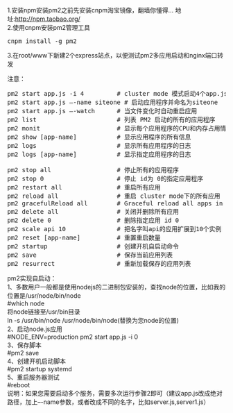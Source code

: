 1.安装npm安装pm2之前先安装cnpm淘宝镜像，翻墙你懂得… 地址:http://npm.taobao.org/  
2.使用cnpm安装pm2管理工具  
<pre>
cnpm install -g pm2
</pre>
3.在root/www下新建2个express站点，以便测试pm2多应用启动和nginx端口转发  

注意：  
<pre>
pm2 start app.js -i 4         # cluster mode 模式启动4个app.js的应用实例
pm2 start app.js –-name siteone # 启动应用程序并命名为siteone
pm2 start app.js –-watch      # 当文件变化时自动重启应用
pm2 list                      # 列表 PM2 启动的所有的应用程序
pm2 monit                     # 显示每个应用程序的CPU和内存占用情况
pm2 show [app-name]           # 显示应用程序的所有信息
pm2 logs                      # 显示所有应用程序的日志
pm2 logs [app-name]           # 显示指定应用程序的日志

pm2 stop all                  # 停止所有的应用程序
pm2 stop 0                    # 停止 id为 0的指定应用程序
pm2 restart all               # 重启所有应用
pm2 reload all                # 重启 cluster mode下的所有应用
pm2 gracefulReload all        # Graceful reload all apps in cluster mode
pm2 delete all                # 关闭并删除所有应用
pm2 delete 0                  # 删除指定应用 id 0
pm2 scale api 10              # 把名字叫api的应用扩展到10个实例
pm2 reset [app-name]          # 重置重启数量
pm2 startup                   # 创建开机自启动命令
pm2 save                      # 保存当前应用列表
pm2 resurrect                 # 重新加载保存的应用列表
</pre>
pm2实现自启动：  
1、多数用户一般都是使用nodejs的二进制包安装的，查找node的位置，比如我的位置是/usr/node/bin/node  
#which node  
将node链接至/usr/bin目录  
ln -s /usr/bin/node /usr/node/bin/node(替换为您node的位置)  
2、启动node.js应用  
#NODE_ENV=production pm2 start app.js -i 0  
3、保存脚本  
#pm2 save  
4、创建开机启动脚本  
#pm2 startup systemd   
5、重启服务器测试  
#reboot  
说明：如果您需要启动多个服务，需要多次运行步骤2即可（建议app.js改成绝对路径，加上–-name参数，或者改成不同的名字，比如server.js,server1.js）